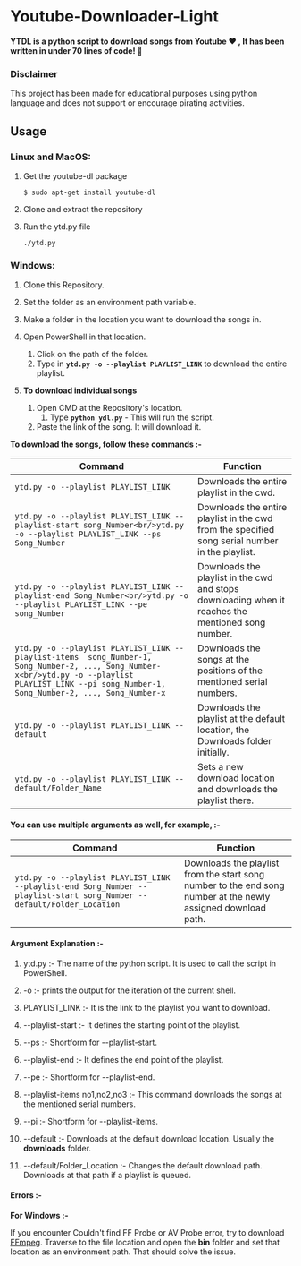 # Youtube-Downloader-Light

**YTDL is a python script to download songs from Youtube :heart: , It has been written in under 70 lines of code! :triumph:**



### Disclaimer

This project has been made for educational purposes using python language and does not support or encourage pirating activities.

## Usage

### Linux and MacOS:

1. Get the youtube-dl package

   ```
   $ sudo apt-get install youtube-dl
   ```

2. Clone and extract the repository

3. Run the ytd.py file

   ```
   ./ytd.py
   ```

### Windows:

1. Clone this Repository.

2. Set the folder as an environment path variable.

3. Make a folder in the location you want to download the songs in.

4. Open PowerShell in that location.

   1. Click on the path of the folder.
   2. Type in **`ytd.py -o --playlist PLAYLIST_LINK`** to download the entire playlist.

5. **To download individual songs**

   1. Open CMD at the Repository's location.
      1. Type **`python ydl.py`**  - This will run the script.
   2. Paste the link of the song. It will download it. 

**To download the songs, follow these commands :-**

| Command                                                                                                                                                                                              | Function                                                                                           |
| ---------------------------------------------------------------------------------------------------------------------------------------------------------------------------------------------------- | -------------------------------------------------------------------------------------------------- |
| `ytd.py -o --playlist PLAYLIST_LINK`                                                                                                                                                                 | Downloads the entire playlist in the cwd.                                                          |
| `ytd.py -o --playlist PLAYLIST_LINK --playlist-start song_Number<br/>ytd.py -o --playlist PLAYLIST_LINK --ps Song_Number`                                                                            | Downloads the entire playlist in the cwd from the specified song serial number in the playlist.    |
| `ytd.py -o --playlist PLAYLIST_LINK --playlist-end Song_Number<br/>ytd.py -o --playlist PLAYLIST_LINK --pe song_Number`                                                                              | Downloads the playlist in the cwd and stops downloading when it reaches the mentioned song number. |
| `ytd.py -o --playlist PLAYLIST_LINK --playlist-items  song_Number-1, Song_Number-2, ..., Song_Number-x<br/>ytd.py -o --playlist PLAYLIST_LINK --pi song_Number-1, Song_Number-2, ..., Song_Number-x` | Downloads the songs at the positions of the mentioned serial numbers.                              |
| `ytd.py -o --playlist PLAYLIST_LINK --default`                                                                                                                                                       | Downloads the playlist at the default location, the Downloads folder initially.                    |
| `ytd.py -o --playlist PLAYLIST_LINK --default/Folder_Name`                                                                                                                                           | Sets a new download location and downloads the playlist there.                                     |

#### You can use multiple arguments as well, for example, :-

| Command                                                                                                                | Function                                                                                                      |
| ---------------------------------------------------------------------------------------------------------------------- | ------------------------------------------------------------------------------------------------------------- |
| `ytd.py -o --playlist PLAYLIST_LINK --playlist-end Song_Number --playlist-start song_Number --default/Folder_Location` | Downloads the playlist from the start song number to the end song number at the newly assigned download path. |

#### **Argument Explanation :-**

1. ytd.py :- The name of the python script. It is used to call the script in PowerShell.

2. -o :- prints the output for the iteration of the current shell.

3. PLAYLIST_LINK :- It is the link to the playlist you want to download.

4. --playlist-start :- It defines the starting point of the playlist.

5. --ps :- Shortform for --playlist-start.

6. --playlist-end :- It defines the end point of the playlist.

7. --pe :- Shortform for --playlist-end.

8. --playlist-items no1,no2,no3 :- This command downloads the songs at the mentioned serial numbers.

9. --pi :- Shortform for --playlist-items.

10. --default :- Downloads at the default download location. Usually the **downloads** folder.

11. --default/Folder_Location :- Changes the default download path. Downloads at that path if a playlist is queued.

#### Errors :-

**For Windows :-**

If you encounter Couldn't find FF Probe or AV Probe error, try to download [FFmpeg](https://ffmpeg.zeranoe.com/builds/). Traverse to the file location and open the **bin** folder and set that location as an environment path. That should solve the issue.
